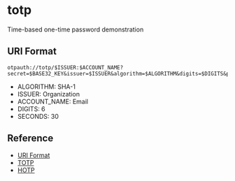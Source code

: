 # totp
Time-based one-time password demonstration

## URI Format

```
otpauth://totp/$ISSUER:$ACCOUNT_NAME?secret=$BASE32_KEY&issuer=$ISSUER&algorithm=$ALGORITHM&digits=$DIGITS&period=$SECONDS$
```

- ALGORITHM: SHA-1
- ISSUER: Organization
- ACCOUNT_NAME: Email
- DIGITS: 6
- SECONDS: 30


## Reference

- [URI Format](https://github.com/google/google-authenticator/wiki/Key-Uri-Format)
- [TOTP](https://en.wikipedia.org/wiki/Time-based_one-time_password)
- [HOTP](https://datatracker.ietf.org/doc/html/rfc4226)